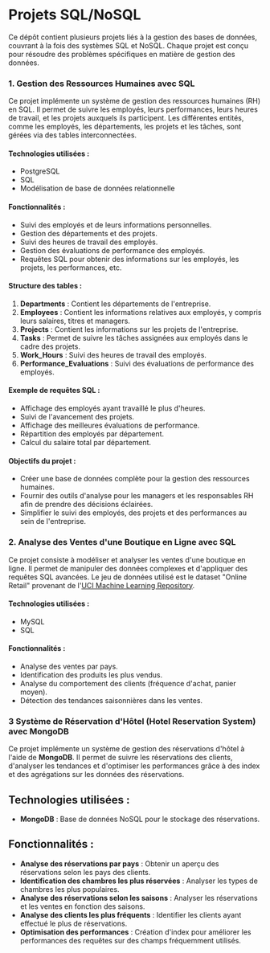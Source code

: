 # Projets SQL/NoSQL

Ce dépôt contient plusieurs projets liés à la gestion des bases de données, couvrant à la fois des systèmes SQL et NoSQL. 
Chaque projet est conçu pour résoudre des problèmes spécifiques en matière de gestion des données.
### 1. Gestion des Ressources Humaines avec SQL
Ce projet implémente un système de gestion des ressources humaines (RH) en SQL. Il permet de suivre les employés, leurs performances, leurs heures de travail, et les projets auxquels ils participent. Les différentes entités, comme les employés, les départements, les projets et les tâches, sont gérées via des tables interconnectées.

#### Technologies utilisées :
- PostgreSQL 
- SQL
- Modélisation de base de données relationnelle

#### Fonctionnalités :
- Suivi des employés et de leurs informations personnelles.
- Gestion des départements et des projets.
- Suivi des heures de travail des employés.
- Gestion des évaluations de performance des employés.
- Requêtes SQL pour obtenir des informations sur les employés, les projets, les performances, etc.

#### Structure des tables :
1. **Departments** : Contient les départements de l'entreprise.
2. **Employees** : Contient les informations relatives aux employés, y compris leurs salaires, titres et managers.
3. **Projects** : Contient les informations sur les projets de l'entreprise.
4. **Tasks** : Permet de suivre les tâches assignées aux employés dans le cadre des projets.
5. **Work_Hours** : Suivi des heures de travail des employés.
6. **Performance_Evaluations** : Suivi des évaluations de performance des employés.

#### Exemple de requêtes SQL :
- Affichage des employés ayant travaillé le plus d'heures.
- Suivi de l'avancement des projets.
- Affichage des meilleures évaluations de performance.
- Répartition des employés par département.
- Calcul du salaire total par département.

#### Objectifs du projet :
- Créer une base de données complète pour la gestion des ressources humaines.
- Fournir des outils d'analyse pour les managers et les responsables RH afin de prendre des décisions éclairées.
- Simplifier le suivi des employés, des projets et des performances au sein de l'entreprise.
  
### 2. Analyse des Ventes d'une Boutique en Ligne avec SQL

Ce projet consiste à modéliser et analyser les ventes d'une boutique en ligne. Il permet de manipuler des données complexes et d'appliquer des requêtes SQL avancées.
Le jeu de données utilisé est le dataset "Online Retail" provenant de l'[UCI Machine Learning Repository](https://archive.ics.uci.edu/ml/datasets/online+retail).
#### Technologies utilisées :
- MySQL
- SQL
#### Fonctionnalités :
- Analyse des ventes par pays.
- Identification des produits les plus vendus.
- Analyse du comportement des clients (fréquence d'achat, panier moyen).
- Détection des tendances saisonnières dans les ventes.


### 3 Système de Réservation d'Hôtel (Hotel Reservation System) avec MongoDB

Ce projet implémente un système de gestion des réservations d'hôtel à l'aide de **MongoDB**. Il permet de suivre les réservations des clients, d'analyser les tendances et d'optimiser les performances grâce à des index et des agrégations sur les données des réservations.

## **Technologies utilisées :**
- **MongoDB** : Base de données NoSQL pour le stockage des réservations.

## **Fonctionnalités :**
- **Analyse des réservations par pays** : Obtenir un aperçu des réservations selon les pays des clients.
- **Identification des chambres les plus réservées** : Analyser les types de chambres les plus populaires.
- **Analyse des réservations selon les saisons** : Analyser les réservations et les ventes en fonction des saisons.
- **Analyse des clients les plus fréquents** : Identifier les clients ayant effectué le plus de réservations.
- **Optimisation des performances** : Création d'index pour améliorer les performances des requêtes sur des champs fréquemment utilisés.




